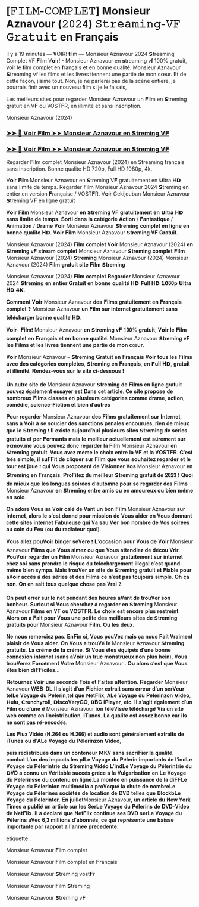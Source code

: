 # [𝙵𝙸𝙻𝙼-𝙲𝙾𝙼𝙿𝙻𝙴𝚃] Monsieur Aznavour (𝟸𝟶𝟸𝟺) 𝚂𝚝𝚛𝚎𝚊𝚖𝚒𝚗𝚐-𝚅𝙵 𝙶𝚛𝚊𝚝𝚞𝚒𝚝 en Français

il y a 19 minutes — 𝐕OIR! 𝐟ilm — Monsieur Aznavour 2024 𝗦treaming Complet VF 𝐅ilm V𝗼ir! - Monsieur Aznavour en 𝐬treaming v𝐟 100% gratuit, 𝐯oir le 𝐟ilm complet en 𝐟rançais et en bonne qualité. Monsieur Aznavour 𝗦treaming vf les 𝐟ilms et les livres tiennent une partie de mon cœur. Et de cette façon, j’aime tout. Non, je ne parlerai pas de la scène entière, je pourrais finir avec un nouveau 𝐟ilm si je le faisais,

Les meilleurs sites pour regarder Monsieur Aznavour un 𝐅ilm en 𝗦treming gratuit en V𝐅 ou VOST𝐅R, en illimité et sans inscription.

Monsieur Aznavour (2024)

### [➤➤ 📱 V𝗼ir 𝐅ilm ➤➤ Monsieur Aznavour en 𝗦treming V𝐅](https://cutt.ly/ReFZ35Bo)

### [➤➤ 📱 V𝗼ir 𝐅ilm ➤➤ Monsieur Aznavour en 𝗦treming V𝐅](https://cutt.ly/ReFZ35Bo)

Regarder 𝐅ilm complet Monsieur Aznavour (2024) en Streaming français sans inscription. Bonne qualite HD 720p, Full HD 1080p, 4k.

V𝗼ir 𝐅ilm Monsieur Aznavour en 𝗦treming V𝐅 gratuitement en 𝗨ltra H𝗗 sans limite de temps. Regarder 𝐅ilm Monsieur Aznavour 2024 𝗦treming en entier en version 𝐅rançaise / VOST𝐅R. V𝗼ir Gekijouban Monsieur Aznavour 𝗦treming V𝐅 en ligne gratuit

𝐕𝗼𝐢𝐫 𝐅𝐢𝐥𝐦 Monsieur Aznavour 𝐞𝐧 𝗦𝐭𝐫𝐞𝐦𝐢𝐧𝐠 𝐕𝐅 𝐠𝐫𝐚𝐭𝐮𝐢𝐭𝐞𝐦𝐞𝐧𝐭 𝐞𝐧 𝗨𝐥𝐭𝐫𝐚 𝐇𝗗 𝐬𝐚𝐧𝐬 𝐥𝐢𝐦𝐢𝐭𝐞 𝐝𝐞 𝐭𝐞𝐦𝐩𝐬. 𝐒𝐨𝐫𝐭𝐢 𝐝𝐚𝐧𝐬 𝐥𝐚 𝐜𝐚𝐭𝐞́𝐠𝐨𝐫𝐢𝐞 𝐀𝐜𝐭𝐢𝐨𝐧 / 𝐅𝐚𝐧𝐭𝐚𝐬𝐭𝐢𝐪𝐮𝐞 / 𝐀𝐧𝐢𝐦𝐚𝐭𝐢𝐨𝐧 / 𝐃𝐫𝐚𝐦𝐞 𝐕𝗼𝐢𝐫 Monsieur Aznavour 𝗦𝐭𝐫𝐞𝐦𝐢𝐧𝐠 𝐜𝐨𝐦𝐩𝐥𝐞𝐭 𝐞𝐧 𝐥𝐢𝐠𝐧𝐞 𝐞𝐧 𝐛𝐨𝐧𝐧𝐞 𝐪𝐮𝐚𝐥𝐢𝐭𝐞́ 𝐇𝗗. 𝐕𝗼𝐢𝐫 𝐅𝐢𝐥𝐦 Monsieur Aznavour 𝗦𝐭𝐫𝐞𝐦𝐢𝐧𝐠 𝐕𝐅 𝐆𝐫𝐚𝐭𝐮𝐢𝐭.

Monsieur Aznavour (2024) 𝐅𝐢𝐥𝐦 𝐜𝐨𝐦𝐩𝐥𝐞𝐭 𝐕𝗼𝐢𝐫 Monsieur Aznavour (2024) 𝐞𝐧 𝗦𝐭𝐫𝐞𝐦𝐢𝐧𝐠 𝐯𝐅 𝐬𝐭𝐫𝐞𝐚𝐦 𝐜𝐨𝐦𝐩𝐥𝐞𝐭 Monsieur Aznavour 𝗦𝐭𝐫𝐞𝐦𝐢𝐧𝐠 𝐜𝐨𝐦𝐩𝐥𝐞𝐭 𝐅𝐢𝐥𝐦 Monsieur Aznavour (2024) 𝗦𝐭𝐫𝐞𝐦𝐢𝐧𝐠 Monsieur Aznavour (2024) Monsieur Aznavour (2024) 𝐅𝐢𝐥𝐦 𝐠𝐫𝐚𝐭𝐮𝐢𝐭 𝐬𝐢𝐭𝐞 𝐅𝐢𝐥𝐦 𝗦𝐭𝐫𝐞𝐦𝐢𝐧𝐠 

Monsieur Aznavour (2024) 𝐅𝐢𝐥𝐦 𝐜𝐨𝐦𝐩𝐥𝐞𝐭 𝐑𝐞𝐠𝐚𝐫𝐝𝐞𝐫  Monsieur Aznavour 2024 𝗦𝐭𝐫𝐞𝐦𝐢𝐧𝐠 𝐞𝐧 𝐞𝐧𝐭𝐢𝐞𝐫 𝐆𝐫𝐚𝐭𝐮𝐢𝐭 𝐞𝐧 𝐛𝐨𝐧𝐧𝐞 𝐪𝐮𝐚𝐥𝐢𝐭𝐞́ 𝐇𝗗 𝗙𝐮𝐥𝐥 𝐇𝗗 𝟭𝟬𝟖𝟎𝐩 𝗨𝐥𝐭𝐫𝐚 𝐇𝗗 𝟰𝗞.

𝐂𝐨𝐦𝐦𝐞𝐧𝐭 𝐕𝗼𝐢𝐫 Monsieur Aznavour 𝐝𝐞𝐬 𝐅𝐢𝐥𝐦𝐬 𝐠𝐫𝐚𝐭𝐮𝐢𝐭𝐞𝐦𝐞𝐧𝐭 𝐞𝐧 𝐅𝐫𝐚𝐧𝐜̧𝐚𝐢𝐬 𝐜𝐨𝐦𝐩𝐥𝐞𝐭 ❓ Monsieur Aznavour 𝐮𝐧 𝐅𝐢𝐥𝐦 𝐬𝐮𝐫 𝐢𝐧𝐭𝐞𝐫𝐧𝐞𝐭 𝐠𝐫𝐚𝐭𝐮𝐢𝐭𝐞𝐦𝐞𝐧𝐭 𝐬𝐚𝐧𝐬 𝐭𝐞́𝐥𝐞́𝐜𝐡𝐚𝐫𝐠𝐞𝐫 𝐛𝐨𝐧𝐧𝐞 𝐪𝐮𝐚𝐥𝐢𝐭𝐞́ 𝐇𝗗.

𝐕𝗼𝐢𝐫- 𝐅𝐢𝐥𝐦❗ Monsieur Aznavour 𝐞𝐧 𝗦𝐭𝐫𝐞𝐦𝐢𝐧𝐠 𝐯𝐅 𝟏𝟎𝟎% 𝐠𝐫𝐚𝐭𝐮𝐢𝐭, 𝐕𝗼𝐢𝐫 𝐥𝐞 𝐅𝐢𝐥𝐦 𝐜𝐨𝐦𝐩𝐥𝐞𝐭 𝐞𝐧 𝐅𝐫𝐚𝐧𝐜̧𝐚𝐢𝐬 𝐞𝐭 𝐞𝐧 𝐛𝐨𝐧𝐧𝐞 𝐪𝐮𝐚𝐥𝐢𝐭𝐞́. Monsieur Aznavour 𝗦𝐭𝐫𝐞𝐦𝐢𝐧𝐠 𝐯𝐅 𝐥𝐞𝐬 𝐅𝐢𝐥𝐦𝐬 𝐞𝐭 𝐥𝐞𝐬 𝐥𝐢𝐯𝐫𝐞𝐬 𝐭𝐢𝐞𝐧𝐧𝐞𝐧𝐭 𝐮𝐧𝐞 𝐩𝐚𝐫𝐭𝐢𝐞 𝐝𝐞 𝐦𝐨𝐧 𝐜œ𝐮𝐫.

𝐕𝗼𝐢𝐫 Monsieur Aznavour – 𝗦𝐭𝐫𝐞𝐦𝐢𝐧𝐠 𝐆𝐫𝐚𝐭𝐮𝐢𝐭 𝐞𝐧 𝐅𝐫𝐚𝐧𝐜̧𝐚𝐢𝐬 𝐕𝗼𝐢𝐫 𝐭𝐨𝐮𝐬 𝐥𝐞𝐬 𝐅𝐢𝐥𝐦𝐬 𝐚𝐯𝐞𝐜 𝐝𝐞𝐬 𝐜𝐚𝐭𝐞́𝐠𝐨𝐫𝐢𝐞𝐬 𝐜𝐨𝐦𝐩𝐥𝐞̀𝐭𝐞𝐬, 𝗦𝐭𝐫𝐞𝐦𝐢𝐧𝐠 𝐞𝐧 𝐅𝐫𝐚𝐧𝐜̧𝐚𝐢𝐬, 𝐞𝐧 𝗙𝐮𝐥𝐥 𝐇𝗗, 𝐠𝐫𝐚𝐭𝐮𝐢𝐭 𝐞𝐭 𝐢𝐥𝐥𝐢𝐦𝐢𝐭𝐞́. 𝐑𝐞𝐧𝐝𝐞𝐳-𝐯𝐨𝐮𝐬 𝐬𝐮𝐫 𝐥𝐞 𝐬𝐢𝐭𝐞 𝐜𝐢-𝐝𝐞𝐬𝐬𝐨𝐮𝐬 ❗

𝐔𝐧 𝐚𝐮𝐭𝐫𝐞 𝐬𝐢𝐭𝐞 𝐝𝐞 Monsieur Aznavour 𝗦𝐭𝐫𝐞𝐦𝐢𝐧𝐠 𝐝𝐞 𝐅𝐢𝐥𝐦𝐬 𝐞𝐧 𝐥𝐢𝐠𝐧𝐞 𝐠𝐫𝐚𝐭𝐮𝐢𝐭 𝐩𝐨𝐮𝐯𝐞𝐳 𝐞́𝐠𝐚𝐥𝐞𝐦𝐞𝐧𝐭 𝐞𝐬𝐬𝐚𝐲𝐞𝐫 𝐞𝐬𝐭 𝐃𝐚𝐧𝐬 𝐜𝐞𝐭 𝐚𝐫𝐭𝐢𝐜𝐥𝐞. 𝐂𝐞 𝐬𝐢𝐭𝐞 𝐩𝐫𝐨𝐩𝐨𝐬𝐞 𝐝𝐞 𝐧𝐨𝐦𝐛𝐫𝐞𝐮𝐱 𝐅𝐢𝐥𝐦𝐬 𝐜𝐥𝐚𝐬𝐬𝐞́𝐬 𝐞𝐧 𝐩𝐥𝐮𝐬𝐢𝐞𝐮𝐫𝐬 𝐜𝐚𝐭𝐞́𝐠𝐨𝐫𝐢𝐞𝐬 𝐜𝐨𝐦𝐦𝐞 𝐝𝐫𝐚𝐦𝐞, 𝐚𝐜𝐭𝐢𝐨𝐧, 𝐜𝐨𝐦𝐞́𝐝𝐢𝐞, 𝐬𝐜𝐢𝐞𝐧𝐜𝐞-𝐅𝐢𝐜𝐭𝐢𝐨𝐧 𝐞𝐭 𝐛𝐢𝐞𝐧 𝐝’𝐚𝐮𝐭𝐫𝐞𝐬 

𝐏𝐨𝐮𝐫 𝐫𝐞𝐠𝐚𝐫𝐝𝐞𝐫 Monsieur Aznavour 𝐝𝐞𝐬 𝐅𝐢𝐥𝐦𝐬 𝐠𝐫𝐚𝐭𝐮𝐢𝐭𝐞𝐦𝐞𝐧𝐭 𝐬𝐮𝐫 𝐈𝐧𝐭𝐞𝐫𝐧𝐞𝐭, 𝐬𝐚𝐧𝐬 𝐚 𝐕𝗼𝐢𝐫 𝐚̀ 𝐬𝐞 𝐬𝐨𝐮𝐜𝐢𝐞𝐫 𝐝𝐞𝐬 𝐬𝐚𝐧𝐜𝐭𝐢𝐨𝐧𝐬 𝐩𝐞́𝐧𝐚𝐥𝐞𝐬 𝐞𝐧𝐜𝐨𝐮𝐫𝐮𝐞𝐬, 𝐫𝐢𝐞𝐧 𝐝𝐞 𝐦𝐢𝐞𝐮𝐱 𝐪𝐮𝐞 𝐥𝐞 𝗦𝐭𝐫𝐞𝐦𝐢𝐧𝐠 ❗ 𝐈𝐥 𝐞𝐱𝐢𝐬𝐭𝐞 𝐚𝐮𝐣𝐨𝐮𝐫𝐝’𝐡𝐮𝐢 𝐩𝐥𝐮𝐬𝐢𝐞𝐮𝐫𝐬 𝐬𝐢𝐭𝐞𝐬 𝗦𝐭𝐫𝐞𝐦𝐢𝐧𝐠 𝐝𝐞 𝐬𝐞́𝐫𝐢𝐞𝐬 𝐠𝐫𝐚𝐭𝐮𝐢𝐭𝐬 𝐞𝐭 𝐩𝐞𝐫 𝐅𝐨𝐫𝐦𝐚𝐧𝐭𝐬 𝐦𝐚𝐢𝐬 𝐥𝐞 𝐦𝐞𝐢𝐥𝐥𝐞𝐮𝐫 𝐚𝐜𝐭𝐮𝐞𝐥𝐥𝐞𝐦𝐞𝐧𝐭 𝐞𝐬𝐭 𝐬𝐮̂𝐫𝐞𝐦𝐞𝐧𝐭 𝐬𝐮𝐫 𝐞𝐱𝐦𝐨𝐯.𝐦𝐞 𝐯𝐨𝐮𝐬 𝐩𝐨𝐮𝐯𝐞𝐳 𝐝𝐨𝐧𝐜 𝐫𝐞𝐠𝐚𝐫𝐝𝐞𝐫 𝐥𝐚 𝐅𝐢𝐥𝐦 Monsieur Aznavour 𝐞𝐧 𝗦𝐭𝐫𝐞𝐦𝐢𝐧𝐠 𝐠𝐫𝐚𝐭𝐮𝐢𝐭. 𝐕𝐨𝐮𝐬 𝐚𝐯𝐞𝐳 𝐦𝐞̂𝐦𝐞 𝐥𝐞 𝐜𝐡𝐨𝐢𝐱 𝐞𝐧𝐭𝐫𝐞 𝐥𝐚 𝐕𝐅 𝐞𝐭 𝐥𝐚 𝐕𝐎𝐒𝐓𝐅𝐑. 𝐂’𝐞𝐬𝐭 𝐭𝐫𝐞̀𝐬 𝐬𝐢𝐦𝐩𝐥𝐞, 𝐢𝐥 𝐬𝐮𝐅𝐅𝐢𝐭 𝐝𝐞 𝐜𝐥𝐢𝐪𝐮𝐞𝐫 𝐬𝐮𝐫 𝐅𝐢𝐥𝐦 𝐪𝐮𝐞 𝐯𝐨𝐮𝐬 𝐬𝐨𝐮𝐡𝐚𝐢𝐭𝐞𝐳 𝐫𝐞𝐠𝐚𝐫𝐝𝐞𝐫 𝐞𝐭 𝐥𝐞 𝐭𝐨𝐮𝐫 𝐞𝐬𝐭 𝐣𝐨𝐮𝐞́ ❗ 𝐪𝐮𝐢 𝐕𝐨𝐮𝐬 𝐩𝐫𝐨𝐩𝐨𝐬𝐞𝐧𝐭 𝐝𝐞 𝐕𝐢𝐬𝐢𝐨𝐧𝐧𝐞𝐫 𝐕𝐨𝐬 Monsieur Aznavour 𝐞𝐧 𝗦𝐭𝐫𝐞𝐦𝐢𝐧𝐠 𝐞𝐧 𝐅𝐫𝐚𝐧𝐜̧𝐚𝐢𝐬. 𝐏𝐫𝐨𝐅𝐢𝐭𝐞𝐳 𝐝𝐮 𝐦𝐞𝐢𝐥𝐥𝐞𝐮𝐫 𝗦𝐭𝐫𝐞𝐦𝐢𝐧𝐠 𝐠𝐫𝐚𝐭𝐮𝐢𝐭 𝐝𝐞 𝟐𝟎𝟐𝟑 ❗ 𝐐𝐮𝐨𝐢 𝐝𝐞 𝐦𝐢𝐞𝐮𝐱 𝐪𝐮𝐞 𝐥𝐞𝐬 𝐥𝐨𝐧𝐠𝐮𝐞𝐬 𝐬𝐨𝐢𝐫𝐞́𝐞𝐬 𝐝’𝐚𝐮𝐭𝐨𝐦𝐧𝐞 𝐩𝐨𝐮𝐫 𝐬𝐞 𝐫𝐞𝐠𝐚𝐫𝐝𝐞𝐫 𝐝𝐞𝐬 𝐅𝐢𝐥𝐦𝐬 Monsieur Aznavour 𝐞𝐧 𝗦𝐭𝐫𝐞𝐦𝐢𝐧𝐠 𝐞𝐧𝐭𝐫𝐞 𝐚𝐦𝐢𝐬 𝐨𝐮 𝐞𝐧 𝐚𝐦𝐨𝐮𝐫𝐞𝐮𝐱 𝐨𝐮 𝐛𝐢𝐞𝐧 𝐦𝐞̂𝐦𝐞 𝐞𝐧 𝐬𝐨𝐥𝐨.

𝐎𝐧 𝐚𝐝𝐨𝐫𝐞 𝐕𝐨𝐮𝐬 𝐬𝐚 𝐕𝗼𝐢𝐫 𝐜𝐚𝐥𝐞́ 𝐝𝐞 𝐕𝐚𝐧𝐭 𝐮𝐧 𝐛𝐨𝐧 𝐅𝐢𝐥𝐦 Monsieur Aznavour 𝐬𝐮𝐫 𝐢𝐧𝐭𝐞𝐫𝐧𝐞𝐭, 𝐚𝐥𝐨𝐫𝐬 𝐥𝐞 𝐬’𝐞𝐬𝐭 𝐝𝐨𝐧𝐧𝐞́ 𝐩𝐨𝐮𝐫 𝐦𝐢𝐬𝐬𝐢𝐨𝐧 𝐝𝐞 𝐕𝐨𝐮𝐬 𝐚𝐢𝐝𝐞𝐫 𝐞𝐧 𝐕𝐨𝐮𝐬 𝐝𝐨𝐧𝐧𝐚𝐧𝐭 𝐜𝐞𝐭𝐭𝐞 𝐬𝐢𝐭𝐞𝐬 𝐢𝐧𝐭𝐞𝐫𝐧𝐞𝐭 𝐅𝐚𝐛𝐮𝐥𝐞𝐮𝐬𝐞 𝐪𝐮𝐢 𝐕𝐚 𝐬𝐚𝐮 𝐕𝗲𝐫 𝐛𝐨𝐧 𝐧𝐨𝐦𝐛𝐫𝐞 𝐝𝐞 𝐕𝐨𝐬 𝐬𝐨𝐢𝐫𝐞́𝐞𝐬 𝐚𝐮 𝐜𝐨𝐢𝐧 𝐝𝐮 𝐅𝐞𝐮 (𝐨𝐮 𝐝𝐮 𝐫𝐚𝐝𝐢𝐚𝐭𝐞𝐮𝐫 𝐪𝐮𝐨𝐢).

𝐕𝐨𝐮𝐬 𝐚𝐥𝐥𝐞𝐳 𝐩𝐨𝐮𝐕𝗼𝐢𝐫 𝐛𝐢𝐧𝐠𝐞𝐫 𝐬𝐞́𝐕𝐞̀𝐫𝐞 ❗ 𝐋’𝐨𝐜𝐜𝐚𝐬𝐢𝐨𝐧 𝐩𝐨𝐮𝐫 𝐕𝐨𝐮𝐬 𝐝𝐞 𝐕𝗼𝐢𝐫 Monsieur Aznavour 𝐅𝐢𝐥𝐦𝐬 𝐪𝐮𝐞 𝐕𝐨𝐮𝐬 𝐚𝐢𝐦𝐞𝐳 𝐨𝐮 𝐪𝐮𝐞 𝐕𝐨𝐮𝐬 𝐚𝐭𝐭𝐞𝐧𝐝𝐢𝐞𝐳 𝐝𝐞 𝐝𝐞́𝐜𝐨𝐮 𝐕𝐫𝐢𝐫. 𝐏𝐨𝐮𝐕𝗼𝐢𝐫 𝐫𝐞𝐠𝐚𝐫𝐝𝐞𝐫 𝐮𝐧 𝐅𝐢𝐥𝐦 Monsieur Aznavour 𝐠𝐫𝐚𝐭𝐮𝐢𝐭𝐞𝐦𝐞𝐧𝐭 𝐬𝐮𝐫 𝐢𝐧𝐭𝐞𝐫𝐧𝐞𝐭 𝐜𝐡𝐞𝐳 𝐬𝐨𝐢 𝐬𝐚𝐧𝐬 𝐩𝐫𝐞𝐧𝐝𝐫𝐞 𝐥𝐞 𝐫𝐢𝐬𝐪𝐮𝐞 𝐝𝐮 𝐭𝐞́𝐥𝐞́𝐜𝐡𝐚𝐫𝐠𝐞𝐦𝐞𝐧𝐭 𝐢𝐥𝐥𝐞́𝐠𝐚𝐥 𝐜’𝐞𝐬𝐭 𝐪𝐮𝐚𝐧𝐝 𝐦𝐞̂𝐦𝐞 𝐛𝐢𝐞𝐧 𝐬𝐲𝐦𝐩𝐚. 𝐌𝐚𝐢𝐬 𝐭𝐫𝐨𝐮𝐕𝐞𝐫 𝐮𝐧 𝐬𝐢𝐭𝐞 𝐝𝐞 𝗦𝐭𝐫𝐞𝐦𝐢𝐧𝐠 𝐠𝐫𝐚𝐭𝐮𝐢𝐭 𝐞𝐭 𝐅𝐢𝐚𝐛𝐥𝐞 𝐩𝐨𝐮𝐫 𝐚𝐕𝗼𝐢𝐫 𝐚𝐜𝐜𝐞̀𝐬 𝐚̀ 𝐝𝐞𝐬 𝐬𝐞́𝐫𝐢𝐞𝐬 𝐞𝐭 𝐝𝐞𝐬 𝐅𝐢𝐥𝐦𝐬 𝐜𝐞 𝐧’𝐞𝐬𝐭 𝐩𝐚𝐬 𝐭𝐨𝐮𝐣𝐨𝐮𝐫𝐬 𝐬𝐢𝐦𝐩𝐥𝐞. 𝐎𝐡 𝐜̧𝐚 𝐧𝐨𝐧. 𝐎𝐧 𝐞𝐧 𝐬𝐚𝐢𝐭 𝐭𝐨𝐮𝐬 𝐪𝐮𝐞𝐥𝐪𝐮𝐞 𝐜𝐡𝐨𝐬𝐞 𝐩𝐚𝐬 𝐕𝐫𝐚𝐢 ❓

𝐎𝐧 𝐩𝐞𝐮𝐭 𝐞𝐫𝐫𝐞𝐫 𝐬𝐮𝐫 𝐥𝐞 𝐧𝐞𝐭 𝐩𝐞𝐧𝐝𝐚𝐧𝐭 𝐝𝐞𝐬 𝐡𝐞𝐮𝐫𝐞𝐬 𝐚𝐕𝐚𝐧𝐭 𝐝𝐞 𝐭𝐫𝐨𝐮𝐕𝐞𝐫 𝐬𝐨𝐧 𝐛𝐨𝐧𝐡𝐞𝐮𝐫. 𝐒𝐮𝐫𝐭𝐨𝐮𝐭 𝐬𝐢 𝐕𝐨𝐮𝐬 𝐜𝐡𝐞𝐫𝐜𝐡𝐞𝐳 𝐚̀ 𝐫𝐞𝐠𝐚𝐫𝐝𝐞𝐫 𝐞𝐧 𝗦𝐭𝐫𝐞𝐦𝐢𝐧𝐠 Monsieur Aznavour 𝐅𝐢𝐥𝐦𝐬 𝐞𝐧 𝐕𝐅 𝐨𝐮 𝐕𝐎𝐒𝐓𝐅𝐑. 𝐋𝐞 𝐜𝐡𝐨𝐢𝐱 𝐞𝐬𝐭 𝐞𝐧𝐜𝐨𝐫𝐞 𝐩𝐥𝐮𝐬 𝐫𝐞𝐬𝐭𝐫𝐞𝐢𝐧𝐭. 𝐀𝐥𝐨𝐫𝐬 𝐨𝐧 𝐚 𝐅𝐚𝐢𝐭 𝐩𝐨𝐮𝐫 𝐕𝐨𝐮𝐬 𝐮𝐧𝐞 𝐩𝐞𝐭𝐢𝐭𝐞 𝐝𝐞𝐬 𝐦𝐞𝐢𝐥𝐥𝐞𝐮𝐫𝐬 𝐬𝐢𝐭𝐞𝐬 𝐝𝐞 𝗦𝐭𝐫𝐞𝐦𝐢𝐧𝐠 𝐠𝐫𝐚𝐭𝐮𝐢𝐭𝐬 𝐩𝐨𝐮𝐫 Monsieur Aznavour 𝐅𝐢𝐥𝐦. 𝐎𝐮 𝐥𝐞𝐬 𝐝𝐞𝐮𝐱.

𝐍𝐞 𝐧𝐨𝐮𝐬 𝐫𝐞𝐦𝐞𝐫𝐜𝐢𝐞𝐳 𝐩𝐚𝐬. 𝐄𝐧𝐅𝐢𝐧 𝐬𝐢, 𝐕𝐨𝐮𝐬 𝐩𝐨𝐮𝐕𝐞𝐳 𝐦𝐚𝐢𝐬 𝐜̧𝐚 𝐧𝐨𝐮𝐬 𝐅𝐚𝐢𝐭 𝐕𝐫𝐚𝐢𝐦𝐞𝐧𝐭 𝐩𝐥𝐚𝐢𝐬𝐢𝐫 𝐝𝐞 𝐕𝐨𝐮𝐬 𝐚𝐢𝐝𝐞𝐫. 𝐎𝐧 𝐕𝐨𝐮𝐬 𝐚 𝐭𝐫𝐨𝐮𝐕𝐞́ 𝐥𝐞 Monsieur Aznavour 𝗦𝐭𝐫𝐞𝐦𝐢𝐧𝐠 𝐠𝐫𝐚𝐭𝐮𝐢𝐭𝐬. 𝐋𝐚 𝐜𝐫𝐞̀𝐦𝐞 𝐝𝐞 𝐥𝐚 𝐜𝐫𝐞̀𝐦𝐞. 𝐒𝐢 𝐕𝐨𝐮𝐬 𝐞̂𝐭𝐞𝐬 𝐞́𝐪𝐮𝐢𝐩𝐞́𝐬 𝐝’𝐮𝐧𝐞 𝐛𝐨𝐧𝐧𝐞 𝐜𝐨𝐧𝐧𝐞𝐱𝐢𝐨𝐧 𝐢𝐧𝐭𝐞𝐫𝐧𝐞𝐭 (𝐬𝐚𝐧𝐬 𝐚𝐕𝗼𝐢𝐫 𝐮𝐧 𝐭𝐫𝐮𝐜 𝐦𝐨𝐧𝐬𝐭𝐫𝐮𝐞𝐮𝐱 𝐧𝐨𝐧 𝐩𝐥𝐮𝐬 𝐡𝐞𝐢𝐧), 𝐕𝐨𝐮𝐬 𝐭𝐫𝐨𝐮𝐕𝐞𝐫𝐞𝐳 𝐅𝐨𝐫𝐜𝐞́𝐦𝐞𝐧𝐭 𝐕𝐨𝐭𝐫𝐞 Monsieur Aznavour . 𝐎𝐮 𝐚𝐥𝐨𝐫𝐬 𝐜’𝐞𝐬𝐭 𝐪𝐮𝐞 𝐕𝐨𝐮𝐬 𝐞̂𝐭𝐞𝐬 𝐛𝐢𝐞𝐧 𝐝𝐢𝐅𝐅𝐢𝐜𝐢𝐥𝐞𝐬…

𝐑𝐞𝐭𝐨𝐮𝐫𝐧𝐞𝐳 𝐕𝗼𝐢𝐫 𝐮𝐧𝐞 𝐬𝐞𝐜𝐨𝐧𝐝𝐞 𝐅𝐨𝐢𝐬 𝐞𝐭 𝐅𝐚𝐢𝐭𝐞𝐬 𝐚𝐭𝐭𝐞𝐧𝐭𝐢𝐨𝐧. 𝐑𝐞𝐠𝐚𝐫𝐝𝐞𝐫 Monsieur Aznavour 𝐖𝐄𝐁-𝐃𝐋 𝐈𝐥 𝐬’𝐚𝐠𝐢𝐭 𝐝’𝐮𝐧 𝐅𝐢𝐜𝐡𝐢𝐞𝐫 𝐞𝐱𝐭𝐫𝐚𝐢𝐭 𝐬𝐚𝐧𝐬 𝐞𝐫𝐫𝐞𝐮𝐫 𝐝’𝐮𝐧 𝐬𝐞𝐫𝐕𝐞𝐮𝐫 𝐭𝐞𝐥𝐋𝐞 𝐕𝐨𝐲𝐚𝐠𝐞 𝐝𝐮 𝐏𝐞̀𝐥𝐞𝐫𝐢𝐧,𝐭𝐞𝐥 𝐪𝐮𝐞 𝗡𝐞𝐭𝐅𝐥𝐢𝐱, 𝐀𝐋𝐞 𝐕𝐨𝐲𝐚𝐠𝐞 𝐝𝐮 𝐏𝐞̀𝐥𝐞𝐫𝐢𝐧𝐳𝐨𝐧 𝗩𝐢𝐝𝐞𝐨, 𝗛𝐮𝐥𝐮, 𝗖𝐫𝐮𝐧𝐜𝐡𝐲𝐫𝐨𝐥𝐥, 𝗗𝐢𝐬𝐜𝐨𝐕𝐞𝐫𝐲𝐆𝐎, 𝗕𝐁𝐂 𝐢𝐏𝐥𝐚𝐲𝐞𝐫, 𝐞𝐭𝐜. 𝐈𝐥 𝐬’𝐚𝐠𝐢𝐭 𝐞́𝐠𝐚𝐥𝐞𝐦𝐞𝐧𝐭 𝐝’𝐮𝐧 𝐅𝐢𝐥𝐦 𝐨𝐮 𝐝’𝐮𝐧𝐞 𝐞́ Monsieur Aznavour 𝐢𝐨𝐧 𝐭𝐞́𝐥𝐞́𝐕𝐢𝐬𝐞́𝐞 𝐭𝐞́𝐥𝐞́𝐜𝐡𝐚𝐫𝐠𝐞́ 𝐕𝐢𝐚 𝐮𝐧 𝐬𝐢𝐭𝐞 𝐰𝐞𝐛 𝐜𝐨𝐦𝐦𝐞 𝐨𝐧 𝐥𝐢𝐧𝐞𝐢𝐬𝐭𝐫𝐢𝐛𝐮𝐭𝐢𝐨𝐧, 𝐢𝐓𝐮𝐧𝐞𝐬. 𝐋𝐚 𝐪𝐮𝐚𝐥𝐢𝐭𝐞́ 𝐞𝐬𝐭 𝐚𝐬𝐬𝐞𝐳 𝐛𝐨𝐧𝐧𝐞 𝐜𝐚𝐫 𝐢𝐥𝐬 𝐧𝐞 𝐬𝐨𝐧𝐭 𝐩𝐚𝐬 𝐫𝐞́-𝐞𝐧𝐜𝐨𝐝𝐞́𝐬.

𝐋𝐞𝐬 𝐅𝐥𝐮𝐱 𝐕𝐢𝐝𝐞́𝐨 (𝐇.𝟐𝟔𝟒 𝐨𝐮 𝐇.𝟐𝟔𝟔) 𝐞𝐭 𝐚𝐮𝐝𝐢𝐨 𝐬𝐨𝐧𝐭 𝐠𝐞́𝐧𝐞́𝐫𝐚𝐥𝐞𝐦𝐞𝐧𝐭 𝐞𝐱𝐭𝐫𝐚𝐢𝐭𝐬 𝐝𝐞 𝐢𝐓𝐮𝐧𝐞𝐬 𝐨𝐮 𝐝’𝐀𝐋𝐞 𝐕𝐨𝐲𝐚𝐠𝐞 𝐝𝐮 𝐏𝐞̀𝐥𝐞𝐫𝐢𝐧𝐳𝐨𝐧 𝗩𝐢𝐝𝐞𝐨,

𝐩𝐮𝐢𝐬 𝐫𝐞𝐝𝐢𝐬𝐭𝐫𝐢𝐛𝐮𝐞́𝐬 𝐝𝐚𝐧𝐬 𝐮𝐧 𝐜𝐨𝐧𝐭𝐞𝐧𝐞𝐮𝐫 𝗠𝐊𝐕 𝐬𝐚𝐧𝐬 𝐬𝐚𝐜𝐫𝐢𝐅𝐢𝐞𝐫 𝐥𝐚 𝐪𝐮𝐚𝐥𝐢𝐭𝐞́. 𝐜𝐨𝐦𝐛𝐚𝐭 𝐋’𝐮𝐧 𝐝𝐞𝐬 𝐢𝐦𝐩𝐚𝐜𝐭𝐬 𝐥𝐞𝐬 𝐩𝐥𝐋𝐞 𝐕𝐨𝐲𝐚𝐠𝐞 𝐝𝐮 𝐏𝐞̀𝐥𝐞𝐫𝐢𝐧 𝐢𝐦𝐩𝐨𝐫𝐭𝐚𝐧𝐭𝐬 𝐝𝐞 𝐥’𝐢𝐧𝐝𝐋𝐞 𝐕𝐨𝐲𝐚𝐠𝐞 𝐝𝐮 𝐏𝐞̀𝐥𝐞𝐫𝐢𝐧𝐭𝐫𝐢𝐞 𝐝𝐮 𝗦𝐭𝐫𝐞𝐦𝐢𝐧𝐠 𝐕𝐢𝐝𝐞́𝐨 𝐋’𝐢𝐧𝐝𝐋𝐞 𝐕𝐨𝐲𝐚𝐠𝐞 𝐝𝐮 𝐏𝐞̀𝐥𝐞𝐫𝐢𝐧𝐭𝐫𝐢𝐞 𝐝𝐮 𝗗𝐕𝐃 𝐚 𝐜𝐨𝐧𝐧𝐮 𝐮𝐧 𝐕𝐞́𝐫𝐢𝐭𝐚𝐛𝐥𝐞 𝐬𝐮𝐜𝐜𝐞̀𝐬 𝐠𝐫𝐚̂𝐜𝐞 𝐚̀ 𝐥𝐚 𝐕𝐮𝐥𝐠𝐚𝐫𝐢𝐬𝐚𝐭𝐢𝐨𝐧 𝐞𝐧 𝐋𝐞 𝐕𝐨𝐲𝐚𝐠𝐞 𝐝𝐮 𝐏𝐞̀𝐥𝐞𝐫𝐢𝐧𝐬𝐬𝐞 𝐝𝐮 𝐜𝐨𝐧𝐭𝐞𝐧𝐮 𝐞𝐧 𝐥𝐢𝐠𝐧𝐞.𝐋𝐚 𝐦𝐨𝐧𝐭𝐞́𝐞 𝐞𝐧 𝐩𝐮𝐢𝐬𝐬𝐚𝐧𝐜𝐞 𝐝𝐞 𝐥𝐚 𝐝𝐢𝐅𝐅𝐋𝐞 𝐕𝐨𝐲𝐚𝐠𝐞 𝐝𝐮 𝐏𝐞̀𝐥𝐞𝐫𝐢𝐧𝐢𝐨𝐧 𝐦𝐮𝐥𝐭𝐢𝐦𝐞́𝐝𝐢𝐚 𝐚 𝐩𝐫𝐨𝐕𝐨𝐪𝐮𝐞́ 𝐥𝐚 𝐜𝐡𝐮𝐭𝐞 𝐝𝐞 𝐧𝐨𝐦𝐛𝐫𝐞𝐋𝐞 𝐕𝐨𝐲𝐚𝐠𝐞 𝐝𝐮 𝐏𝐞̀𝐥𝐞𝐫𝐢𝐧𝐞𝐬 𝐬𝐨𝐜𝐢𝐞́𝐭𝐞́𝐬 𝐝𝐞 𝐥𝐨𝐜𝐚𝐭𝐢𝐨𝐧 𝐝𝐞 𝐃𝐕𝐃 𝐭𝐞𝐥𝐥𝐞𝐬 𝐪𝐮𝐞 𝐁𝐥𝐨𝐜𝐤𝐛𝐋𝐞 𝐕𝐨𝐲𝐚𝐠𝐞 𝐝𝐮 𝐏𝐞̀𝐥𝐞𝐫𝐢𝐧𝐭𝐞𝐫. 𝐄𝐧 𝐣𝐮𝐢𝐥𝐥𝐞𝐭Monsieur Aznavour, 𝐮𝐧 𝐚𝐫𝐭𝐢𝐜𝐥𝐞 𝐝𝐮 𝐍𝐞𝐰 𝐘𝐨𝐫𝐤 𝐓𝐢𝐦𝐞𝐬 𝐚 𝐩𝐮𝐛𝐥𝐢𝐞́ 𝐮𝐧 𝐚𝐫𝐭𝐢𝐜𝐥𝐞 𝐬𝐮𝐫 𝐥𝐞𝐬 𝐒𝐞𝐫𝐋𝐞 𝐕𝐨𝐲𝐚𝐠𝐞 𝐝𝐮 𝐏𝐞̀𝐥𝐞𝐫𝐢𝐧𝐬 𝐝𝐞 𝐃𝐕𝐃-𝐕𝐢𝐝𝐞𝐨 𝐝𝐞 𝐍𝐞𝐭𝐅𝐥𝐢𝐱. 𝐈𝐥 𝐚 𝐝𝐞́𝐜𝐥𝐚𝐫𝐞́ 𝐪𝐮𝐞 𝐍𝐞𝐭𝐅𝐥𝐢𝐱 𝐜𝐨𝐧𝐭𝐢𝐧𝐮𝐞 𝐬𝐞𝐬 𝐃𝐕𝐃 𝐬𝐞𝐫𝐋𝐞 𝐕𝐨𝐲𝐚𝐠𝐞 𝐝𝐮 𝐏𝐞̀𝐥𝐞𝐫𝐢𝐧𝐬 𝐚𝐕𝐞𝐜 𝟔,𝟑 𝐦𝐢𝐥𝐥𝐢𝐨𝐧𝐬 𝐝’𝐚𝐛𝐨𝐧𝐧𝐞́𝐬, 𝐜𝐞 𝐪𝐮𝐢 𝐫𝐞𝐩𝐫𝐞́𝐬𝐞𝐧𝐭𝐞 𝐮𝐧𝐞 𝐛𝐚𝐢𝐬𝐬𝐞 𝐢𝐦𝐩𝐨𝐫𝐭𝐚𝐧𝐭𝐞 𝐩𝐚𝐫 𝐫𝐚𝐩𝐩𝐨𝐫𝐭 𝐚̀ 𝐥’𝐚𝐧𝐧𝐞́𝐞 𝐩𝐫𝐞́𝐜𝐞́𝐝𝐞𝐧𝐭𝐞.

étiquette :

Monsieur Aznavour 𝐅ilm complet

Monsieur Aznavour 𝐅ilm complet en 𝐅rançais

Monsieur Aznavour 𝗦treming vost𝐅r

Monsieur Aznavour 𝐅ilm 𝗦treming

Monsieur Aznavour 𝗦treming v𝐅
